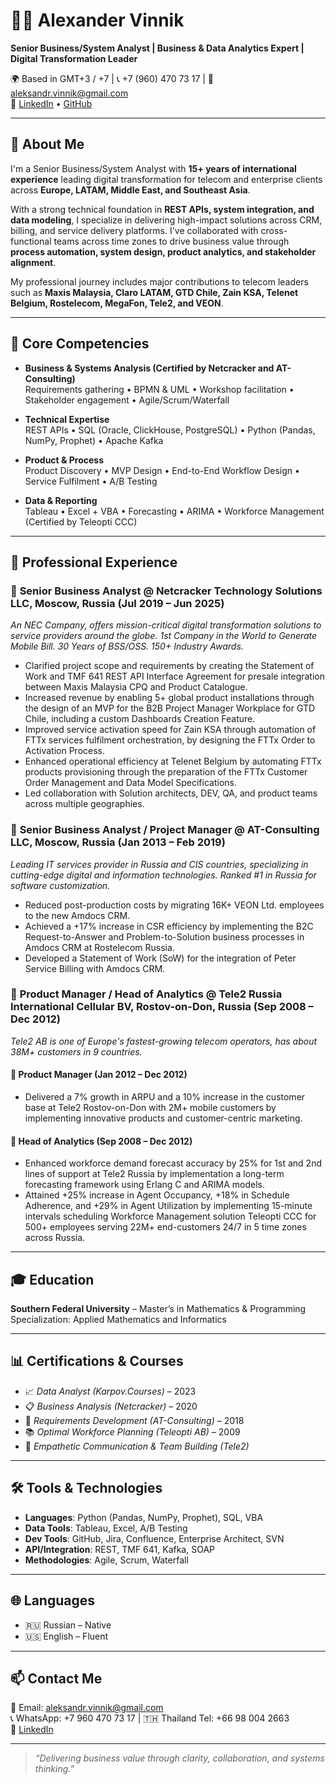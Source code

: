 # 👨‍💼 Alexander Vinnik

**Senior Business/System Analyst | Business & Data Analytics Expert | Digital Transformation Leader**

🌍 Based in GMT+3 / +7 | 📞 +7 (960) 470 73 17 | 📧 aleksandr.vinnik@gmail.com  
🔗 [LinkedIn](https://linkedin.com/in/alexander-vinnik-iv) • [GitHub](https://github.com/AleksandrVinnik)

---

## 🚀 About Me

I'm a Senior Business/System Analyst with **15+ years of international experience** leading digital transformation for telecom and enterprise clients across **Europe, LATAM, Middle East, and Southeast Asia**.

With a strong technical foundation in **REST APIs, system integration, and data modeling**, I specialize in delivering high-impact solutions across CRM, billing, and service delivery platforms. I've collaborated with cross-functional teams across time zones to drive business value through **process automation, system design, product analytics, and stakeholder alignment**.

My professional journey includes major contributions to telecom leaders such as **Maxis Malaysia, Claro LATAM, GTD Chile, Zain KSA, Telenet Belgium, Rostelecom, MegaFon, Tele2, and VEON**.

---

## 🧠 Core Competencies

- **Business & Systems Analysis (Certified by Netcracker and AT-Consulting)**  
  Requirements gathering • BPMN & UML • Workshop facilitation • Stakeholder engagement • Agile/Scrum/Waterfall

- **Technical Expertise**  
  REST APIs • SQL (Oracle, ClickHouse, PostgreSQL) • Python (Pandas, NumPy, Prophet) • Apache Kafka

- **Product & Process**  
  Product Discovery • MVP Design • End-to-End Workflow Design • Service Fulfilment • A/B Testing

- **Data & Reporting**  
  Tableau • Excel + VBA • Forecasting • ARIMA • Workforce Management (Certified by Teleopti CCC)

---

## 🏢 Professional Experience

### 🔹 **Senior Business Analyst** @ Netcracker Technology Solutions LLC, Moscow, Russia (Jul 2019 – Jun 2025)  
*An NEC Company, offers mission-critical digital transformation solutions to service providers around the globe. 1st Company in the World to Generate Mobile Bill. 30 Years of BSS/OSS. 150+ Industry Awards.*

- Clarified project scope and requirements by creating the Statement of Work and TMF 641 REST API Interface Agreement for presale integration between Maxis Malaysia CPQ and Product Catalogue.  
- Increased revenue by enabling 5+ global product installations through the design of an MVP for the B2B Project Manager Workplace for GTD Chile, including a custom Dashboards Creation Feature.  
- Improved service activation speed for Zain KSA through automation of FTTx services fulfilment orchestration, by designing the FTTx Order to Activation Process.  
- Enhanced operational efficiency at Telenet Belgium by automating FTTx products provisioning through the preparation of the FTTx Customer Order Management and Data Model Specifications.  
- Led collaboration with Solution architects, DEV, QA, and product teams across multiple geographies.  

### 🔹 **Senior Business Analyst / Project Manager** @ AT-Consulting LLC, Moscow, Russia (Jan 2013 – Feb 2019)  
*Leading IT services provider in Russia and CIS countries, specializing in cutting-edge digital and information technologies. Ranked #1 in Russia for software customization.*

- Reduced post-production costs by migrating 16K+ VEON Ltd. employees to the new Amdocs CRM.  
- Achieved a +17% increase in CSR efficiency by implementing the B2C Request-to-Answer and Problem-to-Solution business processes in Amdocs CRM at Rostelecom Russia.  
- Developed a Statement of Work (SoW) for the integration of Peter Service Billing with Amdocs CRM.  

### 🔹 **Product Manager / Head of Analytics** @ Tele2 Russia International Cellular BV, Rostov-on-Don, Russia (Sep 2008 – Dec 2012)  
*Tele2 AB is one of Europe's fastest-growing telecom operators, has about 38M+ customers in 9 countries.*

#### 📌 Product Manager (Jan 2012 – Dec 2012)

- Delivered a 7% growth in ARPU and a 10% increase in the customer base at Tele2 Rostov-on-Don with 2M+ mobile customers by implementing innovative products and customer-centric marketing.  

#### 📌 Head of Analytics (Sep 2008 – Dec 2012)

- Enhanced workforce demand forecast accuracy by 25% for 1st and 2nd lines of support at Tele2 Russia by implementation a long-term forecasting framework using Erlang C and ARIMA models.  
- Attained +25% increase in Agent Occupancy, +18% in Schedule Adherence, and +29% in Agent Utilization by implementing 15-minute intervals scheduling Workforce Management solution Teleopti CCC for 500+ employees serving 22M+ end-customers 24/7 in 5 time zones across Russia.  

---

## 🎓 Education

**Southern Federal University** – Master’s in Mathematics & Programming  
Specialization: Applied Mathematics and Informatics

---

## 📊 Certifications & Courses

- 📈 *Data Analyst (Karpov.Courses)* – 2023  
- 📋 *Business Analysis (Netcracker)* – 2020  
- 🧠 *Requirements Development (AT-Consulting)* – 2018  
- 📚 *Optimal Workforce Planning (Teleopti AB)* – 2009  
- 💬 *Empathetic Communication & Team Building (Tele2)*

---

## 🛠️ Tools & Technologies

- **Languages**: Python (Pandas, NumPy, Prophet), SQL, VBA  
- **Data Tools**: Tableau, Excel, A/B Testing  
- **Dev Tools**: GitHub, Jira, Confluence, Enterprise Architect, SVN  
- **API/Integration**: REST, TMF 641, Kafka, SOAP  
- **Methodologies**: Agile, Scrum, Waterfall

---

## 🌐 Languages

- 🇷🇺 Russian – Native  
- 🇺🇸 English – Fluent

---

## 📫 Contact Me

📩 Email: [aleksandr.vinnik@gmail.com](mailto:aleksandr.vinnik@gmail.com)  
📞 WhatsApp: +7 960 470 73 17 | 🇹🇭 Thailand Tel: +66 98 004 2663  
🔗 [LinkedIn](https://linkedin.com/in/alexander-vinnik-iv)

---

> _“Delivering business value through clarity, collaboration, and systems thinking.”_

